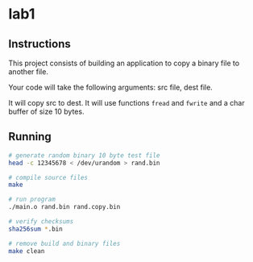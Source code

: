 # lab1

## Instructions

This project consists of building an application to copy a binary file to another file.

Your code will take the following arguments: src file, dest file.

It will copy src to dest. It will use functions `fread` and `fwrite` and a char buffer of size 10 bytes.

## Running

```bash
# generate random binary 10 byte test file
head -c 12345678 < /dev/urandom > rand.bin

# compile source files
make

# run program
./main.o rand.bin rand.copy.bin

# verify checksums
sha256sum *.bin

# remove build and binary files
make clean
```
